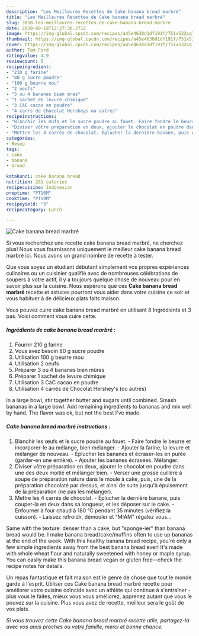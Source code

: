 ```yaml
---
description: "Les Meilleures Recettes de Cake banana bread marbré"
title: "Les Meilleures Recettes de Cake banana bread marbré"
slug: 3858-les-meilleures-recettes-de-cake-banana-bread-marbre
date: 2020-09-19T12:27:36.271Z
image: https://img-global.cpcdn.com/recipes/a45e4638d1df191f/751x532cq70/cake-banana-bread-marbre-photo-principale-de-la-recette.jpg
thumbnail: https://img-global.cpcdn.com/recipes/a45e4638d1df191f/751x532cq70/cake-banana-bread-marbre-photo-principale-de-la-recette.jpg
cover: https://img-global.cpcdn.com/recipes/a45e4638d1df191f/751x532cq70/cake-banana-bread-marbre-photo-principale-de-la-recette.jpg
author: Tom Ford
ratingvalue: 4.9
reviewcount: 5
recipeingredient:
- "210 g farine"
- "80 g sucre poudre"
- "100 g beurre mou"
- "2 oeufs"
- "3 ou 4 bananes bien mres"
- "1 sachet de levure chimique"
- "3 CàC cacao en poudre"
- "4 carrs de Chocolat Hersheys ou autres"
recipeinstructions:
- "Blanchir les œufs et le sucre poudre au fouet. Faire fondre le beurre et incorporer-le au mélange, bien mélanger. Ajouter la farine, la levure et mélanger de nouveau. Éplucher les bananes et écraser-les en purée (garder-en une entière). Ajouter les bananes écrasées. Mélanger."
- "Diviser vôtre préparation en deux, ajouter le chocolat en poudre dans une des deux moitié et mélanger bien.  Verser une grosse cuillère à soupe de préparation nature dans le moule à cake, puis, une de la préparation chocolaté par dessus, et ainsi de suite jusqu&#39;à épuisement de la préparation (ne pas les mélanger)."
- "Mettre les 4 carrés de chocolat. Éplucher la dernière banane, puis couper-la en deux dans sa longueur, et les déposer sur le cake.  Enfourner à four chaud à 180 °C pendant 35 minutes (vérifiez la cuisson). Laissez refroidir, démouler et &#34;MIAM&#34; régalez vous..."
categories:
- Resep
tags:
- cake
- banana
- bread

katakunci: cake banana bread 
nutrition: 281 calories
recipecuisine: Indonesian
preptime: "PT16M"
cooktime: "PT50M"
recipeyield: "3"
recipecategory: Lunch

---
```



![Cake banana bread marbré](https://img-global.cpcdn.com/recipes/a45e4638d1df191f/751x532cq70/cake-banana-bread-marbre-photo-principale-de-la-recette.jpg)

Si vous recherchez une recette cake banana bread marbré, ne cherchez plus! Nous vous fournissons uniquement le meilleur cake banana bread marbré ici. Nous avons un grand nombre de recette à tester.

Que vous soyez un étudiant débutant simplement vos propres expériences culinaires ou un cuisinier qualifié avec de nombreuses célébrations de soupers à votre actif, il y a toujours quelque chose de nouveau pour en savoir plus sur la cuisine. Nous espérons que ces <strong> Cake banana bread marbré </strong> recette et astuces pourront vous aider dans votre cuisine ce soir et vous habituer à de délicieux plats faits maison.

<!--inarticleads1-->

Vous pouvez cuire cake banana bread marbré en utilisant 8 Ingrédients et 3 pas. Voici comment vous cuire cette.

##### Ingrédients de cake banana bread marbré :

1. Fournir 210 g farine
1. Vous avez besoin 80 g sucre poudre
1. Utilisation 100 g beurre mou
1. Utilisation 2 oeufs
1. Préparer 3 ou 4 bananes bien mûres
1. Préparer 1 sachet de levure chimique
1. Utilisation 3 CàC cacao en poudre
1. Utilisation 4 carrés de Chocolat Hershey&#39;s (ou autres)


In a large bowl, stir together butter and sugars until combined. Smash bananas in a large bowl. Add remaining ingredients to bananas and mix well by hand. The flavor was ok, but not the best I&#39;ve made. 

<!--inarticleads2-->

##### Cake banana bread marbré instructions :

1. Blanchir les œufs et le sucre poudre au fouet. - Faire fondre le beurre et incorporer-le au mélange, bien mélanger. - Ajouter la farine, la levure et mélanger de nouveau. - Éplucher les bananes et écraser-les en purée (garder-en une entière). - Ajouter les bananes écrasées. Mélanger.
1. Diviser vôtre préparation en deux, ajouter le chocolat en poudre dans une des deux moitié et mélanger bien.  - Verser une grosse cuillère à soupe de préparation nature dans le moule à cake, puis, une de la préparation chocolaté par dessus, et ainsi de suite jusqu&#39;à épuisement de la préparation (ne pas les mélanger).
1. Mettre les 4 carrés de chocolat. - Éplucher la dernière banane, puis couper-la en deux dans sa longueur, et les déposer sur le cake.  - Enfourner à four chaud à 180 °C pendant 35 minutes (vérifiez la cuisson). - Laissez refroidir, démouler et &#34;MIAM&#34; régalez vous...


Same with the texture: denser than a cake, but &#34;sponge-ier&#34; than banana bread would be. I make banana bread/cake/muffins often to use up bananas at the end of the week. With this healthy banana bread recipe, you&#39;re only a few simple ingredients away from the best banana bread ever! It&#39;s made with whole wheat flour and naturally sweetened with honey or maple syrup. You can easily make this banana bread vegan or gluten free—check the recipe notes for details. 

<!--inarticleads1-->

<p>
Un repas fantastique et fait maison est le genre de chose que tout le monde garde à l'esprit. Utiliser ces Cake banana bread marbré recette pour améliorer votre cuisine coïncide avec un athlète qui continue à s'entraîner - plus vous le faites, mieux vous vous améliorez, apprenez autant que vous le pouvez sur la cuisine. Plus vous avez de recette, meilleur sera le goût de vos plats.
</p>

<p>
<i>Si vous trouvez cette Cake banana bread marbré recette utile, partagez-la avec vos amis proches ou votre famille, merci et bonne chance.</i>
</p>
